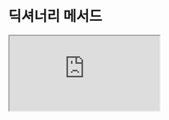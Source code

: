 # 딕셔너리 메서드

<iframe
  loading="lazy"
  className="youtube"
  src="https://www.youtube.com/embed/SaJzwva53zo"
  title="YouTube video player"
  allow="accelerometer; autoplay; clipboard-write; encrypted-media; gyroscope; picture-in-picture"
/>

## 딕셔너리 쌍 추가하기

`a = {1: "a", 2: "b"}`라는 딕셔너리에 `{3: "c"}`라는 딕셔너리 쌍을 추가시키는 방법 중 인덱싱을 사용하는 방법이 있습니다.

인덱싱을 사용하면 됩니다.

<iframe
  loading="lazy"
  title="Python IDLE Trinket"
  src="https://trinket.io/embed/python3/bb91a39a67"
  height="400"
/>

## 딕셔너리 쌍 삭제하기

딕셔너리 요소를 삭제하는 방법은 매우 간단합니다.

`del` 딕셔너리 `이름[Key]`를 입력하면 삭제할 수 있습니다.

<iframe
  loading="lazy"
  title="Python IDLE Trinket"
  src="https://trinket.io/embed/python3/1a3ca85630"
  height="400"
/>

## `update()`

딕셔너리 Key의 값을 바꾸고 싶다면 딕셔너리에서 Key를 선택한 후 새로운 값을 입력하면 됩니다. CODE1에서 확인하세요.

한 번에 많은 Key의 값을 바꾸고 싶다면 `update()` 메서드를 사용하여 `update()` 함수 안에 또 다른 딕셔너리를 입력하면 됩니다. CODE2에서 확인하세요.

만일 새로운 딕셔너리 안에 새로운 key가 있다면 새로운 key를 만들고 이미 있다면 그 key의 값을 바꿉니다.

<iframe
  loading="lazy"
  title="Python IDLE Trinket"
  src="https://trinket.io/embed/python3/c093c433f6"
  height="500"
/>

## `get()`

딕셔너리에서 Key의 Value를 찾기 위하여 get()라는 메서드를 사용할 수 있습니다.

첫 번째 매개변수에는 아이템의 값을 넣고 두 번째는 만일 그 값이 딕셔너리에 존재하지 않는다면 출력될 값을 입력하면 됩니다.

<iframe
  loading="lazy"
  title="Python IDLE Trinket"
  src="https://trinket.io/embed/python3/c250d6c262"
  height="400"
/>
